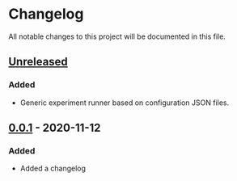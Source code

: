 # Changelog

All notable changes to this project will be documented in this file.

## [Unreleased]

### Added
- Generic experiment runner based on configuration JSON files.

## [0.0.1] - 2020-11-12

### Added
- Added a changelog

[unreleased]: https://github.com/ibm/low-resource-text-classification-framework/compare/v0.0.1...HEAD
[0.0.1]: https://github.com/ibm/low-resource-text-classification-framework/releases/tag/v0.0.1
